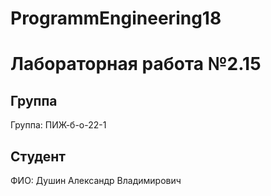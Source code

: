 # ProgrammEngineering18

# Лабораторная работа №2.15
## Группа
Группа: ПИЖ-б-о-22-1

## Студент
ФИО: Душин Александр Владимирович
